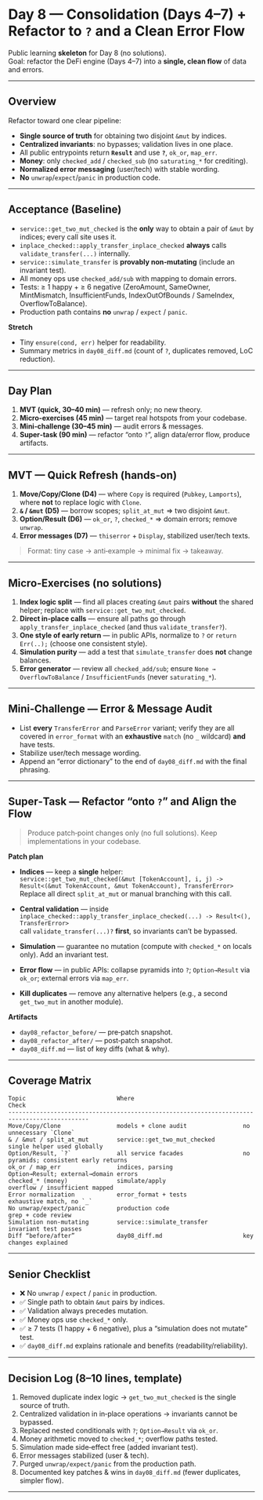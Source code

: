 # Day 8 — Consolidation (Days 4–7) + Refactor to `?` and a Clean Error Flow

Public learning **skeleton** for Day 8 (no solutions).  
Goal: refactor the DeFi engine (Days 4–7) into a **single, clean flow** of data and errors.

---


## Overview

Refactor toward one clear pipeline:

- **Single source of truth** for obtaining two disjoint `&mut` by indices.
- **Centralized invariants**: no bypasses; validation lives in one place.
- All public entrypoints return **`Result`** and use **`?`**, `ok_or`, `map_err`.
- **Money**: only `checked_add` / `checked_sub` (no `saturating_*` for crediting).
- **Normalized error messaging** (user/tech) with stable wording.
- **No** `unwrap`/`expect`/`panic` in production code.

---

## Acceptance (Baseline)

- `service::get_two_mut_checked` is the **only** way to obtain a pair of `&mut` by indices; every call site uses it.
- `inplace_checked::apply_transfer_inplace_checked` **always** calls `validate_transfer(...)` internally.
- `service::simulate_transfer` is **provably non‑mutating** (include an invariant test).
- All money ops use `checked_add/sub` with mapping to domain errors.
- Tests: ≥ 1 happy + ≥ 6 negative (ZeroAmount, SameOwner, MintMismatch, InsufficientFunds, IndexOutOfBounds / SameIndex, OverflowToBalance).
- Production path contains **no** `unwrap` / `expect` / `panic`.

**Stretch**

- Tiny `ensure(cond, err)` helper for readability.
- Summary metrics in `day08_diff.md` (count of `?`, duplicates removed, LoC reduction).

---

## Day Plan

1. **MVT (quick, 30–40 min)** — refresh only; no new theory.
2. **Micro‑exercises (45 min)** — target real hotspots from your codebase.
3. **Mini‑challenge (30–45 min)** — audit errors & messages.
4. **Super‑task (90 min)** — refactor “onto `?`”, align data/error flow, produce artifacts.

---

## MVT — Quick Refresh (hands‑on)

1. **Move/Copy/Clone (D4)** — where `Copy` is required (`Pubkey`, `Lamports`), where **not** to replace logic with `Clone`.
2. **`&` / `&mut` (D5)** — borrow scopes; `split_at_mut` ⇒ two disjoint `&mut`.
3. **Option/Result (D6)** — `ok_or`, `?`, `checked_*` ⇒ domain errors; remove `unwrap`.
4. **Error messages (D7)** — `thiserror` + `Display`, stabilized user/tech texts.

> Format: tiny case → anti‑example → minimal fix → takeaway.

---

## Micro‑Exercises (no solutions)

1. **Index logic split** — find all places creating `&mut` pairs **without** the shared helper; replace with `service::get_two_mut_checked`.
2. **Direct in‑place calls** — ensure all paths go through `apply_transfer_inplace_checked` (and thus `validate_transfer?`).
3. **One style of early return** — in public APIs, normalize to `?` or `return Err(..);` (choose one consistent style).
4. **Simulation purity** — add a test that `simulate_transfer` does **not** change balances.
5. **Error generator** — review all `checked_add/sub`; ensure `None →` `OverflowToBalance` / `InsufficientFunds` (never `saturating_*`).

---

## Mini‑Challenge — Error & Message Audit

- List **every** `TransferError` and `ParseError` variant; verify they are all covered in `error_format` with an **exhaustive** `match` (no `_` wildcard) **and** have tests.
- Stabilize user/tech message wording.
- Append an “error dictionary” to the end of `day08_diff.md` with the final phrasing.

---

## Super‑Task — Refactor “onto `?`” and Align the Flow

> Produce patch‑point changes only (no full solutions). Keep implementations in your codebase.

**Patch plan**

- **Indices** — keep a **single** helper:  
  `service::get_two_mut_checked(&mut [TokenAccount], i, j) -> Result<(&mut TokenAccount, &mut TokenAccount), TransferError>`  
  Replace all direct `split_at_mut` or manual branching with this call.

- **Central validation** — inside  
  `inplace_checked::apply_transfer_inplace_checked(...) -> Result<(), TransferError>`  
  call `validate_transfer(...)?` **first**, so invariants can’t be bypassed.

- **Simulation** — guarantee no mutation (compute with `checked_*` on locals only). Add an invariant test.

- **Error flow** — in public APIs: collapse pyramids into `?`; `Option→Result` via `ok_or`; external errors via `map_err`.

- **Kill duplicates** — remove any alternative helpers (e.g., a second `get_two_mut` in another module).

**Artifacts**

- `day08_refactor_before/` — pre‑patch snapshot.
- `day08_refactor_after/` — post‑patch snapshot.
- `day08_diff.md` — list of key diffs (what & why).

---

## Coverage Matrix

```
Topic                          Where                               Check
---------------------------------------------------------------------------------------------
Move/Copy/Clone                models + clone audit                no unnecessary `Clone`
& / &mut / split_at_mut        service::get_two_mut_checked        single helper used globally
Option/Result, `?`             all service facades                 no pyramids; consistent early returns
ok_or / map_err                indices, parsing                    Option→Result; external→domain errors
checked_* (money)              simulate/apply                      overflow / insufficient mapped
Error normalization            error_format + tests                exhaustive match, no `_`
No unwrap/expect/panic         production code                     grep + code review
Simulation non-mutating        service::simulate_transfer          invariant test passes
Diff “before/after”            day08_diff.md                       key changes explained
```

---

## Senior Checklist

- ❌ No `unwrap` / `expect` / `panic` in production.
- ✅ Single path to obtain `&mut` pairs by indices.
- ✅ Validation always precedes mutation.
- ✅ Money ops use `checked_*` only.
- ✅ ≥ 7 tests (1 happy + 6 negative), plus a “simulation does not mutate” test.
- ✅ `day08_diff.md` explains rationale and benefits (readability/reliability).

---

## Decision Log (8–10 lines, template)

1. Removed duplicate index logic → `get_two_mut_checked` is the single source of truth.
2. Centralized validation in in‑place operations → invariants cannot be bypassed.
3. Replaced nested conditionals with `?`; `Option→Result` via `ok_or`.
4. Money arithmetic moved to `checked_*`; overflow paths tested.
5. Simulation made side‑effect free (added invariant test).
6. Error messages stabilized (user & tech).
7. Purged `unwrap/expect/panic` from the production path.
8. Documented key patches & wins in `day08_diff.md` (fewer duplicates, simpler flow).

---
